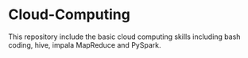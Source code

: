 # Cloud-Computing
This repository include the basic cloud computing skills including bash coding, hive, impala MapReduce and PySpark.
